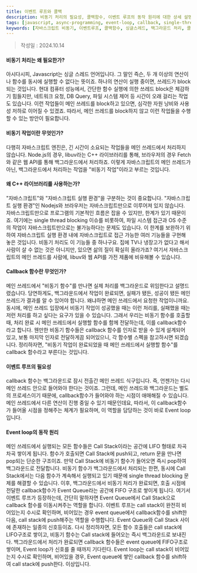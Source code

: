 ```yaml
---
title: 이벤트 루프와 콜백
description: 비동기 처리의 필요성, 콜백함수, 이벤트 루프의 동작 원리에 대한 상세 설명
tags: [javascript, async-programming, event-loop, callback, single-thread, web-api, call-stack, event-queue, background-processing]
keywords: [자바스크립트 비동기, 이벤트루프, 콜백함수, 싱글스레드, 백그라운드 처리, 콜스택, 이벤트큐, 비동기 프로그래밍]
---
```


>작성일 : 2024.10.14

#### 비동기 처리는 왜 필요한가?
아시다시피, Javascript는 싱글 스레드 언어입니다. 그 말인 즉슨, 두 개 이상의 연산이나 함수를 동시에 실행할 수 없다는 뜻이죠. 하나의 연산이 실행 중이면, 쓰레드가 block되는 것입니다. 현대 컴퓨터 성능에서, 간단한 함수 실행에 의한 쓰레드 block은 체감하기 힘들지만, 네트워크 요청, DB Query, 파일 시스템 제어 등 시간이 오래 걸리는 작업도 있습니다. 이런 작업들이 메인 쓰레드를 block하고 있으면, 심각한 자원 낭비와 사용성 저하로 이어질 수 있겠죠. 따라서, 메인 쓰레드를 block하지 않고 이런 작업들을 수행할 수 있는 방안이 필요합니다.

#### 비동기 작업이란 무엇인가?
다행히 자바스크립트 엔진은, 긴 시간이 소요되는 작업들을 메인 쓰레드에서 처리하지 않습니다. Node.js의 경우, libuv라는 C++ 라이브러리를 통해, 브라우저의 경우 Fetch와 같은 웹 API를 통해 백그라운드에서 처리하죠. 이렇게 자바스크립트의 메인 쓰레드가 아닌, 백그라운드에서 처리하는 작업을 "비동기 작업"이라고 부르는 것입니다.

#### 왜 C++ 라이브러리를 사용하는가?
 "자바스크립트"와 "자바스크립트 실행 환경"을 구분하는 것이 중요합니다. "자바스크립트 실행 환경"인 Nodejs와 브라우저는 자바스크립트만으로 이루어져 있지 않습니다. 자바스크립트만으로 프로그램의 기본적인 흐름은 잡을 수 있지만, 한계가 있기 때문이죠. 여기에는 single thread blocking 이슈를 비롯하여, 파일 시스템 접근과 OS 수준의 작업이 자바스크립트만으로는 불가능하다는 문제도 있습니다. 이 한계를 보완하기 위하여 자바스크립트 실행 환경 내에 자바스크립트로 접근 가능한 여러 기능들을 구현해 놓은 것입니다. 비동기 처리도 이 기능들 중 하나구요. 집에 TV나 냉장고가 없다고 해서 사람이 살 수 없는 것은 아니지만, 있으면 삶의 질이 확실히 올라가죠? 여기서 자바스크립트의 메인 쓰레드를 사람에, libuv와 웹 API를 가전 제품에 비유해볼 수 있습니다.

#### Callback 함수란 무엇인가?
메인 쓰레드에서 "비동기 함수"를 만나면 실제 처리를 백그라운드로 위임한다고 설명드렸습니다. 당연하게도, 백그라운드에서 작업이 완료되면, 실패가 됐든, 성공이 됐든 메인 쓰레드가 결과를 알 수 있어야 합니다. 왜냐하면 메인 쓰레드에서 요청한 작업이니까요. 동시에, 메인 쓰레드 입장에서 비동기 작업이 성공했을 때는 이런 처리를, 실패했을 때는 저런 처리를 하고 싶다는 요구가 있을 수 있습니다. 그래서 우리는 비동기 함수를 호출할 때, 처리 완료 시 메인 쓰레드에서 실행할 함수를 함께 전달하는데, 이를 callback함수라고 합니다. 웬만한 비동기 함수들은 callback 함수를 인자로 받을 수 있게 설계되어 있고, 보통 마지막 인자로 전달하게끔 되어있으니, 각 함수별 스펙을 참고하시면 되겠습니다. 정리하자면, "비동기 작업이 완료되었을 때 메인 쓰레드에서 실행할 함수"를 callback 함수라고 부른다는 것입니다.

#### 이벤트 루프의 필요성
callback 함수는 백그라운드로 잠시 전출간 메인 쓰레드 식구입니다. 즉, 언젠가는 다시 메인 쓰레드 안으로 들어와야 한다는 것이죠. 그런데, 메인 쓰레드와 백그라운드는 별도의 프로세스이기 때문에, callback함수가 들어와야 하는 시점이 애매해질 수 있습니다. 메인 쓰레드에서 다른 연산이 진행 중일 수 있기 때문인데요, 따라서, 이 callback함수가 들어올 시점을 정해주는 체계가 필요하며, 이 역할을 담당하는 것이 바로 Event loop입니다.

#### Event loop의 동작 원리
메인 쓰레드에서 실행되는 모든 함수들은 Call Stack이라는 공간에 LIFO 형태로 차곡차곡 쌓이게 됩니다. 함수가 호출되면 Call Stack에 push되고, return 문을 만나면 pop되는 단순한 구조이죠. 만약 Call Stack에 비동기 함수가 들어오면 즉시 pop하여 백그라운드로 전달합니다. 비동기 함수가 백그라운드에서 처리되는 한편, 동시에 Call Stack에서는 다음 함수가 계속해서 실행되고 있기 때문에 single thread blocking 문제를 해결할 수 있습니다. 이후, 백그라운드에서 비동기 처리가 완료되면, 호출 시점에 전달한 callback함수가 Event Queue라는 공간에 FIFO 구조로 쌓이게 됩니다. 여기서 이벤트 루프가 등장하는데, 간단히 말하자면 Event Queue에서 Call Stack으로 callback 함수를 이동시켜주는 역할을 합니다. 이벤트 루프는 call stack이 완전히 비어있는지 수시로 확인하며, 비어있는 경우 event queue에서 callback함수를 shift한 다음, call stack에 push해주는 역할을 수행합니다. Event Queue와 Call Stack 사이에 존재하는 일종의 신호등이죠. 다시 정리하자면, 모든 함수 호출들은 call stack에 LIFO구조로 쌓이고, 비동기 함수는 Call stack에 들어오는 즉시 백그라운드로 보내진다. 백그라운드에서 처리가 완료되면 callback 함수들은 event queue에 FIFO구조로 쌓이며, Event loop가 신호를 줄 때까지 기다린다. Event loop는 call stack이 비어있는지 수시로 확인하며, 비어있을 경우, Event queue에 쌓인 callback 함수를 shift하여 call stack에 push한다. 이상입니다.
